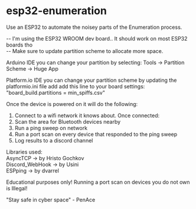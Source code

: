 # esp32-enumeration
Use an ESP32 to automate the noisey parts of the Enumeration process.

-- I'm using the ESP32 WROOM dev board.. It should work on most ESP32 boards tho\
-- Make sure to update partition scheme to allocate more space.

Arduino IDE you can change your partition by selecting: Tools -> Partition Scheme -> Huge App

Platform.io IDE you can change your partition scheme by updating the platformio.ini file add add this line to your board settings:\
"board_build.partitions = min_spiffs.csv"

Once the device is powered on it will do the following:

1. Connect to a wifi network it knows about. Once connected:
2. Scan the area for Bluetooth devices nearby
3. Run a ping sweep on network
4. Run a port scan on every device that responded to the ping sweep
5. Log results to a discord channel

Libraries used:\
AsyncTCP -> by Hristo Gochkov\
Discord_WebHook -> by Usini\
ESPping -> by dvarrel

Educational purposes only! Running a port scan on devices you do not own is Illegal!

"Stay safe in cyber space" - PenAce
